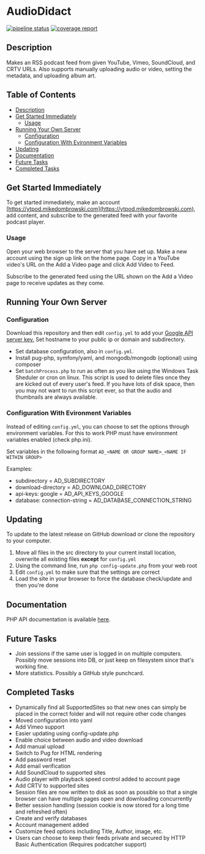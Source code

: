 # AudioDidact

[![pipeline status](http://git.home.mikedombrowski.com/michael/AudioDidact/badges/master/pipeline.svg)](http://git.home.mikedombrowski.com/michael/AudioDidact/commits/master)
[![coverage report](http://git.home.mikedombrowski.com/michael/AudioDidact/badges/master/coverage.svg)](http://git.home.mikedombrowski.com/michael/AudioDidact/commits/master)

## Description

Makes an RSS podcast feed from given YouTube, Vimeo, SoundCloud, and CRTV URLs. Also supports manually uploading audio
or video, setting the metadata, and uploading album art.

## Table of Contents

<!-- TOC depthFrom:2 updateOnSave:false -->
- [Description](#description)
- [Get Started Immediately](#get-started-immediately)
  - [Usage](#usage)
- [Running Your Own Server](#running-your-own-server)
  - [Configuration](#configuration)
  - [Configuration With Evironment Variables](#configuration-with-evironment-variables)
- [Updating](#updating)
- [Documentation](#documentation)
- [Future Tasks](#future-tasks)
- [Completed Tasks](#completed-tasks)

<!-- /TOC -->

## Get Started Immediately

To get started immediately, make an account [https://ytpod.mikedombrowski.com](https://ytpod.mikedombrowski.com), add content, and subscribe to the generated feed with your favorite podcast player.

### Usage

Open your web browser to the server that you have set up. Make a new account using the sign up link on the home page. Copy in a YouTube video's URL on the Add a Video page and click Add Video to Feed.

Subscribe to the generated feed using the URL shown on the Add a Video page to receive updates as they come.

## Running Your Own Server

### Configuration

Download this repository and then edit `config.yml` to add your [Google API server key.](https://console.developers.google.com/apis/credentials)
Set hostname to your public ip or domain and subdirectory.

- Set database configuration, also in `config.yml`.
- Install pug-php, symfony/yaml, and mongodb/mongodb (optional) using composer
- Set `batchProcess.php` to run as often as you like using the Windows Task Sheduler or cron on linux. This script is used to delete files once they are kicked out of every user's feed. If you have lots of disk space, then you may not want to run this script ever, so that the audio and thumbnails are always available.

### Configuration With Evironment Variables

Instead of editing `config.yml`, you can choose to set the options through environment variables. For this to work PHP 
must have environment variables enabled (check php.ini).

Set variables in the following format `AD_<NAME OR GROUP NAME>_<NAME IF WITHIN GROUP>`

Examples:

- subdirectory = AD_SUBDIRECTORY
- download-directory = AD_DOWNLOAD_DIRECTORY
- api-keys: google = AD_API_KEYS_GOOGLE
- database: connection-string = AD_DATABASE_CONNECTION_STRING

## Updating

To update to the latest release on GitHub download or clone the repository to your computer.

1. Move all files in the src directory to your current install location, overwrite all existing files **except** for `config.yml`
1. Using the command line, run `php config-update.php` from your web root
1. Edit `config.yml` to make sure that the settings are correct
1. Load the site in your browser to force the database check/update and then you're done

## Documentation

PHP API documentation is available [here](https://MikeDombo.github.io/AudioDidact/html/index.html).

## Future Tasks

- Join sessions if the same user is logged in on multiple computers. Possibly move sessions into DB, or just keep on filesystem since that's working fine.
- More statistics. Possibly a GitHub style punchcard.

## Completed Tasks

- Dynamically find all SupportedSites so that new ones can simply be placed in the correct folder and will not require other code changes
- Moved configuration into yaml
- Add Vimeo support
- Easier updating using config-update.php
- Enable choice between audio and video download
- Add manual upload
- Switch to Pug for HTML rendering
- Add password reset
- Add email verification
- Add SoundCloud to supported sites
- Audio player with playback speed control added to account page
- Add CRTV to supported sites
- Session files are now written to disk as soon as possible so that a single browser can have multiple pages open and downloading concurrently
- Better session handling (session cookie is now stored for a long time and refreshed often)
- Create and verify databases
- Account management added
- Customize feed options including Title, Author, image, etc.
- Users can choose to keep their feeds private and secured by HTTP Basic Authentication (Requires podcatcher support)
